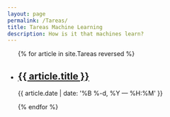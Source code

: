 ```yaml
---
layout: page
permalink: /Tareas/
title: Tareas Machine Learning
description: How is it that machines learn?
---
```


<ul class="post-list">
{% for article in site.Tareas reversed %}
    <li>
        <h2><a class="poem-title" href="{{ article.url | prepend: site.baseurl }}">{{ article.title }}</a></h2>
        <p class="post-meta">{{ article.date | date: '%B %-d, %Y — %H:%M' }}</p>
      </li>
{% endfor %}
</ul>
